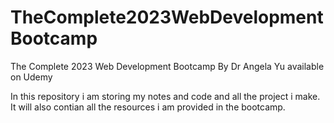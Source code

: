 # TheComplete2023WebDevelopmentBootcamp
 The Complete 2023 Web Development Bootcamp By Dr Angela Yu available on Udemy

In this repository i am storing my notes and code and all the project i make.
It will also contian all the resources i am provided in the bootcamp.
